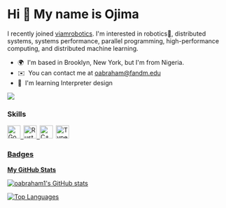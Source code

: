 Hi 👋 My name is Ojima
===============================

I recently joined [viamrobotics](https://viam.com). I'm interested in robotics🤖, distributed systems, systems performance, parallel programming, high-performance computing, and distributed machine learning.

*   🌍  I'm based in Brooklyn, New York, but I'm from Nigeria.
*   ✉️  You can contact me at [oabraham@fandm.edu](mailto:oabraham@fandm.edu)
*   🧠  I'm learning Interpreter design

<a href="https://www.github.com/oabraham1" target="_blank" rel="noreferrer"><img src="https://img.shields.io/github/followers/oabraham1?logo=github&style=for-the-badge&color=0891b2&labelColor=1c1917" /></a>

### Skills 
<p align="left">
  
<a href="https://www.go.dev/" target="_blank" rel="noreferrer"><img src="https://raw.githubusercontent.com/danielcranney/readme-generator/main/public/icons/skills/go-colored.svg" width="30" height="30" alt="Go" />&ensp;<a href="https://www.rust-lang.org/" target="_blank" rel="noreferrer"><img src="https://raw.githubusercontent.com/danielcranney/readme-generator/main/public/icons/skills/rust-colored.svg" width="30" height="30" alt="Rust" />&ensp;<a href="https://www.cplusplus.com/" target="_blank" rel="noreferrer"><img src="https://raw.githubusercontent.com/danielcranney/readme-generator/main/public/icons/skills/cplusplus-colored.svg" width="30" height="30" alt="C++" /></a>&ensp;<a href="https://www.typescriptlang.org/" target="_blank" rel="noreferrer"><img src="https://raw.githubusercontent.com/danielcranney/readme-generator/main/public/icons/skills/typescript-colored.svg" width="30" height="30" alt="TypeScript" /></a>&ensp;<a href="https://cloud.google.com/" target="_blank" rel="noreferrer">


</p>
                    
### Badges

<b>My GitHub Stats</b>

<a href="http://www.github.com/oabraham1"><img src="https://github-readme-stats.vercel.app/api?username=oabraham1&show_icons=true&hide=&count_private=true&title_color=0891b2&text_color=ffffff&icon_color=0891b2&bg_color=1c1917&hide_border=true&show_icons=true" alt="oabraham1's GitHub stats" />
</a>

<a href="https://github.com/oabraham1" align="left">
<img src="https://github-readme-stats.vercel.app/api/top-langs/?username=oabraham1&langs_count=10&title_color=0891b2&text_color=ffffff&icon_color=0891b2&bg_color=1c1917&hide_border=true&locale=en&custom_title=Top%20%Languages" alt="Top Languages" />
</a>

